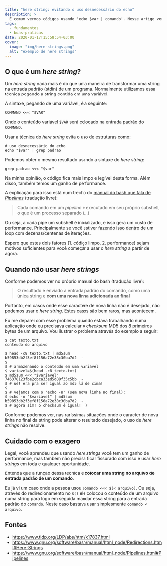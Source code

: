 ```yaml
---
title: "here string: evitando o uso desnecessário do echo"
description: >
  É comum vermos códigos usando 'echo $var | comando'. Nesse artigo veremos como a técnica here strings evita este uso desnecessário do echo, melhorando a legibilidade e performance do seu código (também veremos raras situações onde essa técnica não nos atende).
tags:
  - fundamentos
  - boas-praticas
date: 2020-01-17T15:58:54-03:00
cover:
  image: "img/here-strings.png"
  alt: "exemplo de here strings"
---
```


## O que é um _here string_?

Um _here string_ nada mais é do que uma maneira de transformar uma string na entrada padrão (stdin) de um programa. Normalmente utilizamos essa técnica pegando a string contida em uma variável.

A sintaxe, pegando de uma variável, é a seguinte:

```
COMMAND <<< "$VAR"
```

Onde o conteúdo variável `$VAR` será colocado na entrada padrão do `COMMAND`.

Usar a técnica do _here string_ evita o uso de estruturas como:

```
# uso desnecessário do echo
echo "$var" | grep padrao
```

Podemos obter o mesmo resultado usando a sintaxe do _here string_:

```
grep padrao <<< "$var"
```

Na minha opinião, o código fica mais limpo e legível desta forma. Além disso, também temos um ganho de performance.

A explicação para isso está num trecho do [manual do bash que fala de _Pipelines_](https://www.gnu.org/software/bash/manual/html_node/Pipelines.html#Pipelines) (tradução livre):

> Cada comando em um _pipeline_ é executado em seu próprio subshell, o que é um processo separado (...)

Ou seja, a cada pipe um subshell é inicializado, e isso gera um custo de performance. Principalmente se você estiver fazendo isso dentro de um loop com dezenas/centenas de iterações.

Espero que estes dois fatores (1. código limpo, 2. performance) sejam motivos suficientes para você começar a usar o _here string_ a partir de agora.


## Quando não usar _here strings_

Conforme podemos ver [no próprio manual do bash](https://www.gnu.org/software/bash/manual/html_node/Redirections.html#Here-Strings) (tradução livre):

> O resultado é enviado à entrada padrão do comando, como uma única string e **com uma nova linha adicionada ao final**

Portanto, em casos onde esse caractere de nova linha não é desejado, não podemos usar o _here string_. Estes casos são bem raros, mas acontecem.

Eu me deparei com esse problema quando estava trabalhando numa aplicação onde eu precisava calcular o _checksum_ MD5 dos 8 primeiros bytes de um arquivo. Vou ilustrar o problema através do exemplo a seguir:

```
$ cat texto.txt
conteudo do arquivo

$ head -c8 texto.txt | md5sum
b59853db2f3ef8f156a72e38c30ba7d2  -
$ 
$ # armazenando o conteúdo em uma variavel
$ variavel=$(head -c8 texto.txt)
$ md5sum <<< "$variavel"
746378123fbe2cbca33ed5d88f35c5bb  -
$ # ué! era pra ser igual ao md5 lá de cima!
$ 
$ # vejamos com o 'echo -n' (sem nova linha no final):
$ echo -n "$variavel" | md5sum
b59853db2f3ef8f156a72e38c30ba7d2  -
$ # agora sim! o checksum é igual! :)
```

Conforme podemos ver, nas raríssimas situações onde o caracter de nova linha no final da string pode alterar o resultado desejado, o uso de _here strings_ não resolve.


## Cuidado com o exagero

Legal, você aprendeu que usando _here strings_ você tem um ganho de performance, mas também não precisa ficar fissurado com isso e usar _here strings_ em toda e qualquer oportunidade.

Entenda que a função dessa técnica é **colocar uma string no arquivo de entrada padrão de um comando**.

Eu já vi um caso onde a pessoa usou `comando <<< $(< arquivo)`. Ou seja, através do redirecionamento no `$()` ele colocou o conteúdo de um arquivo numa string para logo em seguida mandar essa string para a entrada padrão do `comando`. Neste caso bastava usar simplesmente `comando < arquivo`.


## Fontes

- https://www.tldp.org/LDP/abs/html/x17837.html
- https://www.gnu.org/software/bash/manual/html_node/Redirections.html#Here-Strings
- https://www.gnu.org/software/bash/manual/html_node/Pipelines.html#Pipelines